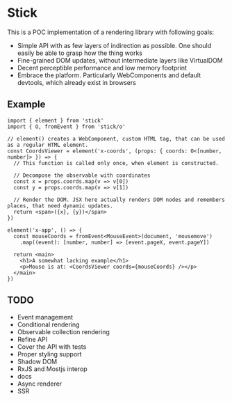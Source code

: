 # Stick

This is a POC implementation of a rendering library with following goals:
- Simple API with as few layers of indirection as possible. One should easily be able to grasp how the thing works
- Fine-grained DOM updates, without intermediate layers like VirtualDOM
- Decent perceptible performance and low memory footprint
- Embrace the platform. Particularly WebComponents and default devtools, which already exist in browsers

## Example

```tsx
import { element } from 'stick'
import { O, fromEvent } from 'stick/o'

// element() creates a WebComponent, custom HTML tag, that can be used as a regular HTML element.
const CoordsViewer = element('x-coords', (props: { coords: O<[number, number]> }) => {
  // This function is called only once, when element is constructed.

  // Decompose the observable with coordinates
  const x = props.coords.map(v => v[0])
  const y = props.coords.map(v => v[1])

  // Render the DOM. JSX here actually renders DOM nodes and remembers places, that need dynamic updates.
  return <span>({x}, {y})</span>
})

element('x-app', () => {
  const mouseCoords = fromEvent<MouseEvent>(document, 'mousemove')
    .map((event): [number, number] => [event.pageX, event.pageY])

  return <main>
    <h1>A somewhat lacking example</h1>
    <p>Mouse is at: <CoordsViewer coords={mouseCoords} /></p>
  </main>
})
```

## TODO

- Event management
- Conditional rendering
- Observable collection rendering
- Refine API
- Cover the API with tests
- Proper styling support
- Shadow DOM
- RxJS and Mostjs interop
- docs
- Async renderer
- SSR